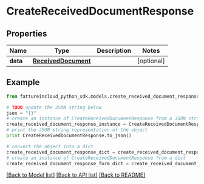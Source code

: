 # CreateReceivedDocumentResponse



## Properties

Name | Type | Description | Notes
------------ | ------------- | ------------- | -------------
**data** | [**ReceivedDocument**](ReceivedDocument.md) |  | [optional] 

## Example

```python
from fattureincloud_python_sdk.models.create_received_document_response import CreateReceivedDocumentResponse

# TODO update the JSON string below
json = "{}"
# create an instance of CreateReceivedDocumentResponse from a JSON string
create_received_document_response_instance = CreateReceivedDocumentResponse.from_json(json)
# print the JSON string representation of the object
print CreateReceivedDocumentResponse.to_json()

# convert the object into a dict
create_received_document_response_dict = create_received_document_response_instance.to_dict()
# create an instance of CreateReceivedDocumentResponse from a dict
create_received_document_response_form_dict = create_received_document_response.from_dict(create_received_document_response_dict)
```
[[Back to Model list]](../README.md#documentation-for-models) [[Back to API list]](../README.md#documentation-for-api-endpoints) [[Back to README]](../README.md)


